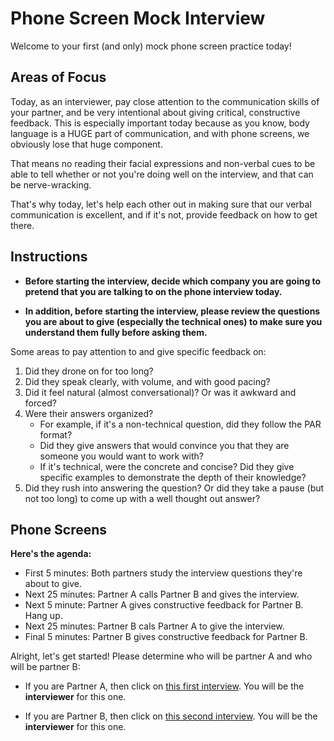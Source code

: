 # Phone Screen Mock Interview

Welcome to your first (and only) mock phone screen practice today! 

## Areas of Focus

Today, as an interviewer, pay close attention to the communication skills of
your partner, and be very intentional about giving critical, constructive feedback.
This is especially important today because as you know, body language is a HUGE
part of communication, and with phone screens, we obviously lose that huge component.

That means no reading their facial expressions and non-verbal cues to be able to
tell whether or not you're doing well on the interview, and that can be nerve-wracking.

That's why today, let's help each other out in making sure that our verbal communication
is excellent, and if it's not, provide feedback on how to get there.

## Instructions

* **Before starting the interview, decide which company you are going to pretend
that you are talking to on the phone interview today.**

* **In addition, before starting the interview, please review the questions you
are about to give (especially the technical ones) to make sure you understand
them fully before asking them.**

Some areas to pay attention to and give specific feedback on:
1. Did they drone on for too long?
2. Did they speak clearly, with volume, and with good pacing?
3. Did it feel natural (almost conversational)? Or was it awkward and forced?
4. Were their answers organized?
    * For example, if it's a non-technical question, did they follow the PAR format?
    * Did they give answers that would convince you that they are someone you would
    want to work with?
    * If it's technical, were the concrete and concise? Did they give specific 
    examples to demonstrate the depth of their knowledge?
5. Did they rush into answering the question? Or did they take a pause (but not too long) to come
up with a well thought out answer?

## Phone Screens

**Here's the agenda:**
* First 5 minutes: Both partners study the interview questions they're about to give.
* Next 25 minutes: Partner A calls Partner B and gives the interview.
* Next 5 minute: Partner A gives constructive feedback for Partner B. Hang up.
* Next 25 minutes: Partner B cals Partner A to give the interview.
* Final 5 minutes: Partner B gives constructive feedback for Partner B.

Alright, let's get started! Please determine who will be partner A and who
will be partner B:

* If you are Partner A, then click on [this first interview][first-interview]. You
will be the **interviewer** for this one.

* If you are Partner B, then click on [this second interview][second-interview].
You will be the **interviewer** for this one.

<!--Links-->
[first-interview]: ./first.md
[second-interview]: ./second.md